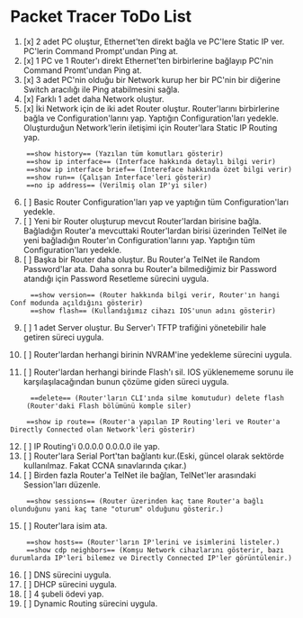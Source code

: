 # Packet Tracer ToDo List

1. [x] 2 adet PC oluştur, Ethernet'ten direkt bağla ve PC'lere Static IP ver. PC'lerin Command Prompt'undan Ping at.
2. [x]  1 PC ve 1 Router'ı direkt Ethernet'ten birbirlerine bağlayıp
    PC'nin Command Promt'undan Ping at.
3. [x] 3 adet PC'nin olduğu bir Network kurup her bir PC'nin bir
    diğerine Switch aracılığı ile Ping atabilmesini sağla.
4. [x] Farklı 1 adet daha Network oluştur.
5. [x] İki Network için de iki adet Router oluştur. Router'larını birbirlerine bağla ve
    Configuration'larını yap. Yaptığın Configuration'ları yedekle. Oluşturduğun Network'lerin iletişimi için Router'lara Static IP Routing yap.

```
    ==show history== (Yazılan tüm komutları gösterir)
    ==show ip interface== (Interface hakkında detaylı bilgi verir)
    ==show ip interface brief== (Intereface hakkında özet bilgi verir)
    ==show run== (Çalışan Interface'leri gösterir)
    ==no ip address== (Verilmiş olan IP'yi siler)
```


6. [ ] Basic Router Configuration'ları yap ve yaptığın tüm Configuration'ları yedekle.
7. [ ] Yeni bir Router oluşturup mevcut Router'lardan birisine bağla. Bağladığın Router'a mevcuttaki Router'lardan birisi üzerinden TelNet ile yeni bağladığın Router'ın Configuration'larını yap. Yaptığın tüm Configuration'ları yedekle.
8. [ ] Başka bir Router daha oluştur. Bu Router'a TelNet ile Random Password'lar ata. Daha sonra bu Router'a bilmediğimiz bir Password atandığı için Password Resetleme sürecini uygula.

```
     ==show version== (Router hakkında bilgi verir, Router'ın hangi Conf modunda açıldığını gösterir)
     ==show flash== (Kullandığımız cihazı IOS'unun adını gösterir)
```

9. [ ] 1 adet Server oluştur. Bu Server'ı TFTP trafiğini yönetebilir hale getiren süreci uygula.

10. [ ] Router'lardan herhangi birinin NVRAM'ine yedekleme sürecini uygula.
11. [ ] Router'lardan herhangi birinde Flash'ı sil. IOS yüklenememe sorunu ile karşılaşılacağından bunun çözüme giden süreci uygula.


```
     ==delete== (Router'ların CLI'ında silme komutudur) delete flash
    (Router'daki Flash bölümünü komple siler)
    
    ==show ip route== (Router'a yapılan IP Routing'leri ve Router'a Directly Connected olan Network'leri gösterir)    
```

12. [ ] IP Routing'i 0.0.0.0 0.0.0.0 ile yap.
13. [ ] Router'lara Serial Port'tan bağlantı kur.(Eski, güncel olarak sektörde kullanılmaz. Fakat CCNA sınavlarında çıkar.)
14. [ ] Birden fazla Router'a TelNet ile bağlan, TelNet'ler arasındaki Session'ları düzenle.


```
    ==show sessions== (Router üzerinden kaç tane Router'a bağlı olunduğunu yani kaç tane "oturum" olduğunu gösterir.)
```

15. [ ] Router'lara isim ata.

```
    ==show hosts== (Router'ların IP'lerini ve isimlerini listeler.)
    ==show cdp neighbors== (Komşu Network cihazlarını gösterir, bazı durumlarda IP'leri bilemez ve Directly Connected IP'ler görüntülenir.)
```

16. [ ] DNS sürecini uygula.
17. [ ] DHCP sürecini uygula.
18. [ ] 4 şubeli ödevi yap.
19. [ ] Dynamic Routing sürecini uygula.


